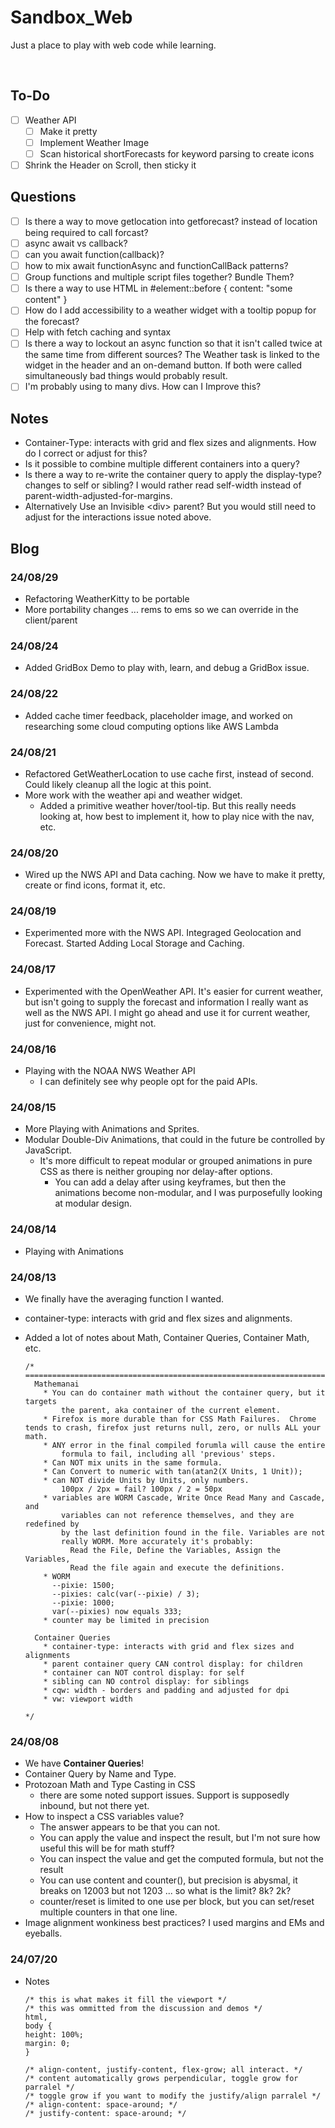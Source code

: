 # Sandbox_Web

Just a place to play with web code while learning. <br>

<br>

## To-Do

- [ ] Weather API
  - [ ] Make it pretty
  - [ ] Implement Weather Image
  - [ ] Scan historical shortForecasts for keyword parsing to create icons
- [ ] Shrink the Header on Scroll, then sticky it

## Questions

- [ ] Is there a way to move getlocation into getforecast? instead of location being required to call forcast?
- [ ] async await vs callback?
- [ ] can you await function(callback)?
- [ ] how to mix await functionAsync and functionCallBack patterns?
- [ ] Group functions and multiple script files together? Bundle Them?
- [ ] Is there a way to use HTML in #element::before { content: "some content" }
- [ ] How do I add accessibility to a weather widget with a tooltip popup for the forecast?
- [ ] Help with fetch caching and syntax
- [ ] Is there a way to lockout an async function so that it isn't called twice at the same time from different sources? The Weather task is linked to the widget in the header and an on-demand button. If both were called simultaneously bad things would probably result.
- [ ] I'm probably using to many divs. How can I Improve this?

## Notes

- Container-Type: interacts with grid and flex sizes and alignments. How do I correct or adjust for this?
- Is it possible to combine multiple different containers into a query?
- Is there a way to re-write the container query to apply the display-type? changes to self or sibling? I would rather read self-width instead of parent-width-adjusted-for-margins.
- Alternatively Use an Invisible \<div> parent? But you would still need to adjust for the interactions issue noted above.

## Blog

### 24/08/29

- Refactoring WeatherKitty to be portable
- More portability changes ... rems to ems so we can override in the client/parent

### 24/08/24

- Added GridBox Demo to play with, learn, and debug a GridBox issue.

### 24/08/22

- Added cache timer feedback, placeholder image, and worked on researching some cloud computing options like AWS Lambda

### 24/08/21

- Refactored GetWeatherLocation to use cache first, instead of second. Could likely cleanup all the logic at this point.
- More work with the weather api and weather widget.
  - Added a primitive weather hover/tool-tip. But this really needs looking at, how best to implement it, how to play nice with the nav, etc.

### 24/08/20

- Wired up the NWS API and Data caching. Now we have to make it pretty, create or find icons, format it, etc.

### 24/08/19

- Experimented more with the NWS API. Integraged Geolocation and Forecast. Started Adding Local Storage and Caching.

### 24/08/17

- Experimented with the OpenWeather API. It's easier for current weather, but isn't going to supply the forecast and information I really want as well as the NWS API. I might go ahead and use it for current weather, just for convenience, might not.

### 24/08/16

- Playing with the NOAA NWS Weather API
  - I can definitely see why people opt for the paid APIs.

### 24/08/15

- More Playing with Animations and Sprites.
- Modular Double-Div Animations, that could in the future be controlled by JavaScript.
  - It's more difficult to repeat modular or grouped animations in pure CSS as there is neither grouping nor delay-after options.
    - You can add a delay after using keyframes, but then the animations become non-modular, and I was purposefully looking at modular design.

### 24/08/14

- Playing with Animations

### 24/08/13

- We finally have the averaging function I wanted.
- container-type: interacts with grid and flex sizes and alignments.
- Added a lot of notes about Math, Container Queries, Container Math, etc.

  ```
  /* ========================================================================
    Mathemanai
      * You can do container math without the container query, but it targets
          the parent, aka container of the current element.
      * Firefox is more durable than for CSS Math Failures.  Chrome tends to crash, firefox just returns null, zero, or nulls ALL your math.
      * ANY error in the final compiled forumla will cause the entire
          formula to fail, including all 'previous' steps.
      * Can NOT mix units in the same formula.
      * Can Convert to numeric with tan(atan2(X Units, 1 Unit));
      * can NOT divide Units by Units, only numbers.
          100px / 2px = fail? 100px / 2 = 50px
      * variables are WORM Cascade, Write Once Read Many and Cascade, and
          variables can not reference themselves, and they are redefined by
          by the last definition found in the file. Variables are not
          really WORM. More accurately it's probably:
            Read the File, Define the Variables, Assign the Variables,
            Read the file again and execute the definitions.
      * WORM
        --pixie: 1500;
        --pixies: calc(var(--pixie) / 3);
        --pixie: 1000;
        var(--pixies) now equals 333;
      * counter may be limited in precision

    Container Queries
      * container-type: interacts with grid and flex sizes and alignments
      * parent container query CAN control display: for children
      * container can NOT control display: for self
      * sibling can NO control display: for siblings
      * cqw: width - borders and padding and adjusted for dpi
      * vw: viewport width

  */
  ```

### 24/08/08

- We have **Container Queries**!
- Container Query by Name and Type.
- Protozoan Math and Type Casting in CSS
  - there are some noted support issues. Support is supposedly inbound, but not there yet.
- How to inspect a CSS variables value?
  - The answer appears to be that you can not.
  - You can apply the value and inspect the result, but I'm not sure how useful this will be for math stuff?
  - You can inspect the value and get the computed formula, but not the result
  - You can use content and counter(), but precision is abysmal, it breaks on 12003 but not 1203 ... so what is the limit? 8k? 2k?
  - counter/reset is limited to one use per block, but you can set/reset multiple counters in that one line.
- Image alignment wonkiness best practices? I used margins and EMs and eyeballs.

### 24/07/20

- Notes

  ```
  /* this is what makes it fill the viewport */
  /* this was ommitted from the discussion and demos */
  html,
  body {
  height: 100%;
  margin: 0;
  }
  ```

  ```
  /* align-content, justify-content, flex-grow; all interact. */
  /* content automatically grows perpendicular, toggle grow for parralel */
  /* toggle grow if you want to modify the justify/align parralel */
  /* align-content: space-around; */
  /* justify-content: space-around; */
  ```
